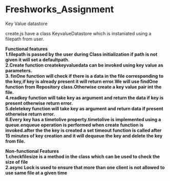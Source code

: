 # Freshworks_Assignment

Key Value datastore

create.js have a class KeyvalueDatastore which is instaniated using a filepath from user.

<b>Functional features<br>
1.filepath is passed by the user during Class initialization if path is not given it will set a defaultpath.<br>
2.Create function createkeyvaluedata can be invoked using key value as parameters.<br>
3. finOne function will check if there is a data in the file corresponding to the key,if key is already present it will return error.We will use findOne function from Repository class.Otherwise create a key value pair int the file.<br>
4.readkey function will take key as argument and return the data if key is present otherwise return error.<br>
5.deletekey function will take key as argument and return data if present otherwise return error.<br>
6.Every key has a timetolive property.timetolive is implemented using a queue.enqueue operation is performed when create function is invoked.after the the key is created a set timeout function is called after 15 minutes of key creation and it will dequeue the key and delete the key from file.<br>

<b>Non-functional Features<br>
1.checkfilesize is a method in the class which can be used to check the size of file<br>
2.async Lock is used to ensure that more than one client is not allowed to use same file at a given time<br>


